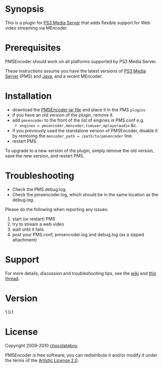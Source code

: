 # Synopsis <a name="Synopsis"></a>

This is a plugin for [PS3 Media Server](http://code.google.com/p/ps3mediaserver/) that adds flexible support for Web video streaming via MEncoder.

# Prerequisites <a name="Prerequisites"></a>

PMSEncoder should work on all platforms supported by PS3 Media Server.

These instructions assume you have the latest versions of [PS3 Media Server](http://ps3mediaserver.org/forum/viewtopic.php?f=2&t=3217) (PMS) and [Java](http://www.java.com/en/download/index.jsp), and a recent MEncoder.

# Installation

* download the [PMSEncoder jar file](http://github.com/downloads/chocolateboy/pmsencoder/pmsencoder-1.0.0.jar) and place it in the PMS `plugins`
* if you have an old version of the plugin, remove it.
* add `pmsencoder` to the front of the list of engines in PMS.conf e.g.
  * `engines = pmsencoder,mencoder,tsmuxer,mplayeraudio` &c.
* if you previously used the standalone version of PMSEncoder, disable it by removing the `mencoder_path = /path/to/pmsencoder` line.
* restart PMS

To upgrade to a new version of the plugin, simply remove the old version, save the new version, and restart PMS.

# Troubleshooting <a name="Troubleshooting"></a>

* Check the PMS debug.log.
* Check the pmsencoder.log, which should be in the same location as the debug.log.

Please do the following when reporting any issues:

1. start (or restart) PMS
2. try to stream a web video
3. wait until it fails
4. post your PMS.conf, pmsencoder.log and debug.log (as a zipped attachment)

# Support <a name="Support"></a>

For more details, discussion and troubleshooting tips, see the [wiki](http://wiki.github.com/chocolateboy/pmsencoder/) and [this thread](http://ps3mediaserver.org/forum/viewtopic.php?f=6&t=5002).

# Version <a name="Version"></a>

1.0.1

# License <a name="License"></a>

Copyright 2009-2010 [chocolateboy](mailto:chocolate@cpan.org).

PMSEncoder is free software; you can redistribute it and/or modify it under the terms of the [Artistic License 2.0](http://www.opensource.org/licenses/artistic-license-2.0.php).
